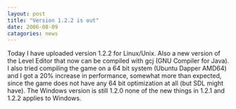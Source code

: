 ```yaml
---
layout: post
title: "Version 1.2.2 is out"
date: 2006-08-09
catagories: news
---
```

Today I have uploaded version 1.2.2 for Linux/Unix. Also a new version of the Level Editor that now can be compiled with gcj (GNU Compiler for Java). I also tried compiling the game on a 64 bit system (Ubuntu Dapper AMD64) and I got a 20% increase in performance, somewhat more than expected, since the game does not have any 64 bit optimization at all (but SDL might have). The Windows version is still 1.2.0 none of the new things in 1.2.1 and 1.2.2 applies to Windows. 
